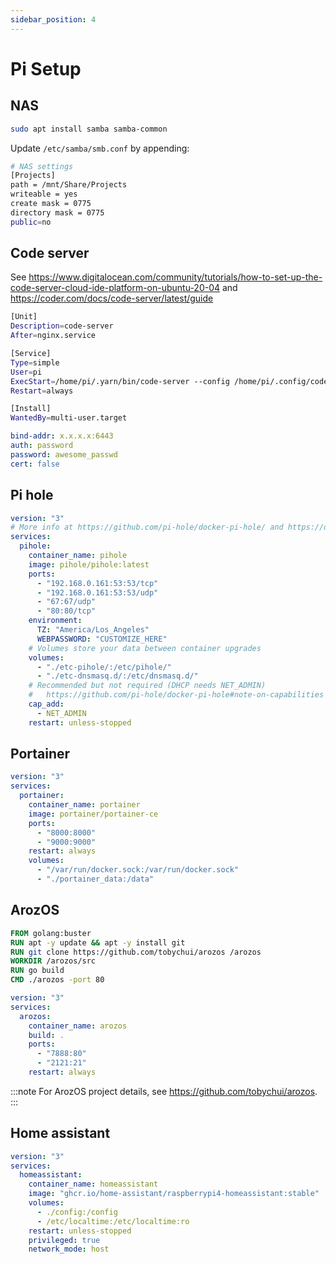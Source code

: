 ```yaml
---
sidebar_position: 4
---
```


# Pi Setup

## NAS

```bash
sudo apt install samba samba-common
```

Update `/etc/samba/smb.conf` by appending:

```bash
# NAS settings
[Projects]
path = /mnt/Share/Projects
writeable = yes
create mask = 0775
directory mask = 0775
public=no
```

## Code server

See <https://www.digitalocean.com/community/tutorials/how-to-set-up-the-code-server-cloud-ide-platform-on-ubuntu-20-04> and <https://coder.com/docs/code-server/latest/guide>

```bash
[Unit]
Description=code-server
After=nginx.service

[Service]
Type=simple
User=pi
ExecStart=/home/pi/.yarn/bin/code-server --config /home/pi/.config/code-server/config.yaml
Restart=always

[Install]
WantedBy=multi-user.target
```

```yml
bind-addr: x.x.x.x:6443
auth: password
password: awesome_passwd
cert: false
```

## Pi hole

```yml
version: "3"
# More info at https://github.com/pi-hole/docker-pi-hole/ and https://docs.pi-hole.net/
services:
  pihole:
    container_name: pihole
    image: pihole/pihole:latest
    ports:
      - "192.168.0.161:53:53/tcp"
      - "192.168.0.161:53:53/udp"
      - "67:67/udp"
      - "80:80/tcp"
    environment:
      TZ: "America/Los_Angeles"
      WEBPASSWORD: "CUSTOMIZE_HERE"
    # Volumes store your data between container upgrades
    volumes:
      - "./etc-pihole/:/etc/pihole/"
      - "./etc-dnsmasq.d/:/etc/dnsmasq.d/"
    # Recommended but not required (DHCP needs NET_ADMIN)
    #   https://github.com/pi-hole/docker-pi-hole#note-on-capabilities
    cap_add:
      - NET_ADMIN
    restart: unless-stopped
```

## Portainer

```yml
version: "3"
services:
  portainer:
    container_name: portainer
    image: portainer/portainer-ce
    ports:
      - "8000:8000"
      - "9000:9000"
    restart: always
    volumes:
      - "/var/run/docker.sock:/var/run/docker.sock"
      - "./portainer_data:/data"
```

## ArozOS

```dockerfile
FROM golang:buster
RUN apt -y update && apt -y install git
RUN git clone https://github.com/tobychui/arozos /arozos
WORKDIR /arozos/src
RUN go build
CMD ./arozos -port 80
```

```yml
version: "3"
services:
  arozos:
    container_name: arozos
    build: .
    ports:
      - "7888:80"
      - "2121:21"
    restart: always
```

:::note
For ArozOS project details, see <https://github.com/tobychui/arozos>.
:::

## Home assistant

```yml
version: "3"
services:
  homeassistant:
    container_name: homeassistant
    image: "ghcr.io/home-assistant/raspberrypi4-homeassistant:stable"
    volumes:
      - ./config:/config
      - /etc/localtime:/etc/localtime:ro
    restart: unless-stopped
    privileged: true
    network_mode: host
```
